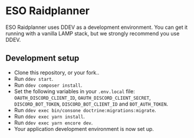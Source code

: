 # ESO Raidplanner

ESO Raidplanner uses DDEV as a development environment. You can get it running with a vanilla LAMP stack, but we strongly recommend you use DDEV.

## Development setup

* Clone this repository, or your fork..
* Run `ddev start`.
* Run `ddev composer install`.
* Set the following variables in your `.env.local` file: `OAUTH_DISCORD_CLIENT_ID`, `OAUTH_DISCORD_CLIENT_SECRET`, `DISCORD_BOT_TOKEN`, `DISCORD_BOT_CLIENT_ID` and `BOT_AUTH_TOKEN`.
* Run `ddev exec bin/consone doctrine:migrations:migrate`.
* Run `ddev exec yarn install`.
* Run `ddev exec yarn encore dev`.
* Your application development environment is now set up.